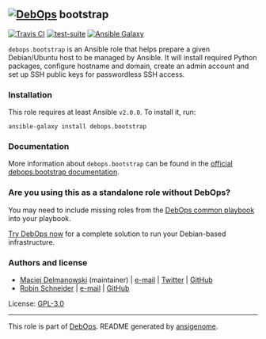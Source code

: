 ## [![DebOps](https://debops.org/images/debops-small.png)](https://debops.org) bootstrap

<!-- This file was generated by Ansigenome. Do not edit this file directly but
     instead have a look at the files in the ./meta/ directory. -->

[![Travis CI](https://img.shields.io/travis/debops/ansible-bootstrap.svg?style=flat)](https://travis-ci.org/debops/ansible-bootstrap)
[![test-suite](https://img.shields.io/badge/test--suite-ansible--bootstrap-blue.svg?style=flat)](https://github.com/debops/test-suite/tree/master/ansible-bootstrap/)
[![Ansible Galaxy](https://img.shields.io/badge/galaxy-debops.bootstrap-660198.svg?style=flat)](https://galaxy.ansible.com/debops/bootstrap)


`debops.bootstrap` is an Ansible role that helps prepare a given
Debian/Ubuntu host to be managed by Ansible. It will install required
Python packages, configure hostname and domain, create an admin account and
set up SSH public keys for passwordless SSH access.

### Installation

This role requires at least Ansible `v2.0.0`. To install it, run:

```Shell
ansible-galaxy install debops.bootstrap
```

### Documentation

More information about `debops.bootstrap` can be found in the
[official debops.bootstrap documentation](https://docs.debops.org/en/latest/ansible/roles/ansible-bootstrap/docs/).



### Are you using this as a standalone role without DebOps?

You may need to include missing roles from the [DebOps common
playbook](https://github.com/debops/debops-playbooks/blob/master/playbooks/common.yml)
into your playbook.

[Try DebOps now](https://debops.org/) for a complete solution to run your Debian-based infrastructure.





### Authors and license

- [Maciej Delmanowski](https://docs.debops.org/en/latest/debops-keyring/docs/entities.html#debops-keyring-entity-drybjed) (maintainer) | [e-mail](mailto:drybjed@gmail.com) | [Twitter](https://twitter.com/drybjed) | [GitHub](https://github.com/drybjed)
- [Robin Schneider](https://docs.debops.org/en/latest/debops-keyring/docs/entities.html#debops-keyring-entity-ypid) | [e-mail](mailto:ypid@riseup.net) | [GitHub](https://github.com/ypid)

License: [GPL-3.0](https://tldrlegal.com/license/gnu-general-public-license-v3-%28gpl-3%29)

***

This role is part of [DebOps](https://debops.org/). README generated by [ansigenome](https://github.com/nickjj/ansigenome/).
